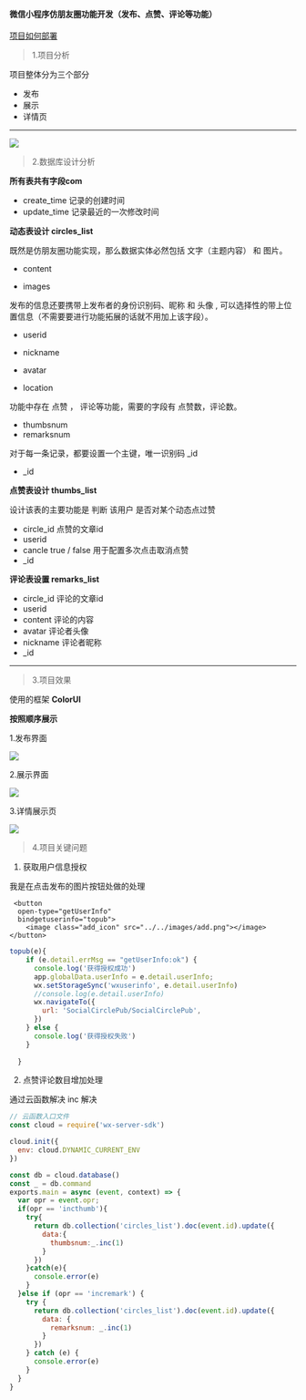 #### 微信小程序仿朋友圈功能开发（发布、点赞、评论等功能）

[项目如何部署](https://gitee.com/Kindear/CloudUI/blob/master/%E9%83%A8%E7%BD%B2%E6%96%87%E6%A1%A3.md)

> 1.项目分析

项目整体分为三个部分

- 发布
- 展示
- 详情页

***

![](https://img2018.cnblogs.com/blog/1141382/202002/1141382-20200225190457815-1742724859.png)




> 2.数据库设计分析

**所有表共有字段com**

-  create_time              记录的创建时间
-  update_time            记录最近的一次修改时间

**动态表设计 circles_list**

既然是仿朋友圈功能实现，那么数据实体必然包括 文字（主题内容） 和 图片。

- content

- images

发布的信息还要携带上发布者的身份识别码、昵称 和 头像 , 可以选择性的带上位置信息（不需要要进行功能拓展的话就不用加上该字段）。

- userid

- nickname
- avatar
- location

功能中存在 点赞 ， 评论等功能，需要的字段有 点赞数，评论数。

- thumbsnum
- remarksnum

对于每一条记录，都要设置一个主键，唯一识别码 _id

- _id

**点赞表设计 thumbs_list**

设计该表的主要功能是 判断 该用户 是否对某个动态点过赞

- circle_id             点赞的文章id
- userid 
- cancle                true / false 用于配置多次点击取消点赞
-  _id

**评论表设置 remarks_list** 

- circle_id             评论的文章id
- userid 
- content             评论的内容
- avatar               评论者头像
- nickname         评论者昵称
- _id

---

> 3.项目效果

使用的框架 **ColorUI**



**按照顺序展示**

1.发布界面

![](https://gitee.com/Kindear/BlogAssets/raw/master/cnblogs/20200301202220.png)


2.展示界面

![](https://gitee.com/Kindear/BlogAssets/raw/master/cnblogs/20200301202142.png)


3.详情展示页

![](https://gitee.com/Kindear/BlogAssets/raw/master/cnblogs/20200301202250.png)


> 4.项目关键问题

1. 获取用户信息授权

我是在点击发布的图片按钮处做的处理

~~~vue
 <button
  open-type="getUserInfo"
  bindgetuserinfo="topub">
    <image class="add_icon" src="../../images/add.png"></image>
</button>
~~~

~~~js
topub(e){
    if (e.detail.errMsg == "getUserInfo:ok") {
      console.log('获得授权成功')
      app.globalData.userInfo = e.detail.userInfo;
      wx.setStorageSync('wxuserinfo', e.detail.userInfo)
      //console.log(e.detail.userInfo)
      wx.navigateTo({
        url: 'SocialCirclePub/SocialCirclePub',
      })
    } else {
      console.log('获得授权失败')
    }
    
  }
~~~

2. 点赞评论数目增加处理

通过云函数解决 inc 解决

~~~js
// 云函数入口文件
const cloud = require('wx-server-sdk')

cloud.init({
  env: cloud.DYNAMIC_CURRENT_ENV
})

const db = cloud.database()
const _ = db.command
exports.main = async (event, context) => {
  var opr = event.opr;
  if(opr == 'incthumb'){
    try{
      return db.collection('circles_list').doc(event.id).update({
        data:{
          thumbsnum:_.inc(1)
        }
      })
    }catch(e){
      console.error(e)
    }
  }else if (opr == 'incremark') {
    try {
      return db.collection('circles_list').doc(event.id).update({
        data: {
          remarksnum: _.inc(1)
        }
      })
    } catch (e) {
      console.error(e)
    }
  }
}

